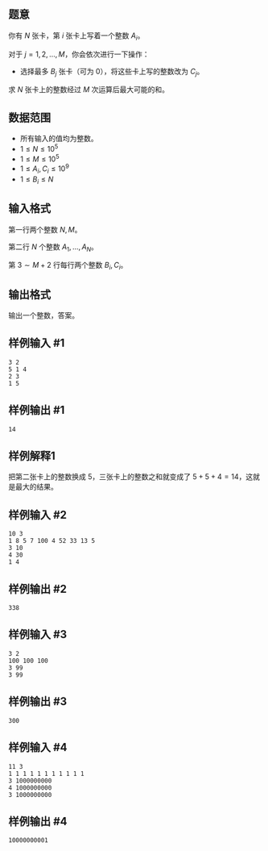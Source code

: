 ## 题意

你有 $N$ 张卡，第 $i$ 张卡上写着一个整数 $A_i$。

对于 $j=1,2,\dots,M$，你会依次进行一下操作：
- 选择最多 $B_j$ 张卡（可为 $0$），将这些卡上写的整数改为 $C_j$。

求 $N$ 张卡上的整数经过 $M$ 次运算后最大可能的和。

## 数据范围

- 所有输入的值均为整数。
- $1\le N\le10^5$
- $1\le M\le10^5$
- $1\le A_i,C_i\le 10^9$
- $1\le B_i\le N$

## 输入格式

第一行两个整数 $N,M$。

第二行 $N$ 个整数 $A_1,\dots,A_N$。

第 $3\sim M+2$ 行每行两个整数 $B_i,C_i$。

## 输出格式

输出一个整数，答案。

## 样例输入 #1
```
3 2
5 1 4
2 3
1 5
```

## 样例输出 #1
```
14
```

## 样例解释1

把第二张卡上的整数换成 $5$，三张卡上的整数之和就变成了 $5+5+4=14$，这就是最大的结果。

## 样例输入 #2

```
10 3
1 8 5 7 100 4 52 33 13 5
3 10
4 30
1 4
```

## 样例输出 #2

```
338
```

## 样例输入 #3

```
3 2
100 100 100
3 99
3 99
```

## 样例输出 #3

```
300
```

## 样例输入 #4

```
11 3
1 1 1 1 1 1 1 1 1 1 1
3 1000000000
4 1000000000
3 1000000000
```

## 样例输出 #4

```
10000000001
```

